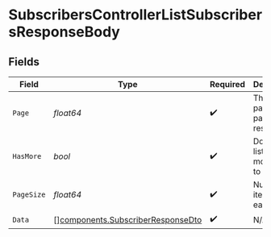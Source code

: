 # SubscribersControllerListSubscribersResponseBody


## Fields

| Field                                                                                  | Type                                                                                   | Required                                                                               | Description                                                                            |
| -------------------------------------------------------------------------------------- | -------------------------------------------------------------------------------------- | -------------------------------------------------------------------------------------- | -------------------------------------------------------------------------------------- |
| `Page`                                                                                 | *float64*                                                                              | :heavy_check_mark:                                                                     | The current page of the paginated response                                             |
| `HasMore`                                                                              | *bool*                                                                                 | :heavy_check_mark:                                                                     | Does the list have more items to fetch                                                 |
| `PageSize`                                                                             | *float64*                                                                              | :heavy_check_mark:                                                                     | Number of items on each page                                                           |
| `Data`                                                                                 | [][components.SubscriberResponseDto](../../models/components/subscriberresponsedto.md) | :heavy_check_mark:                                                                     | N/A                                                                                    |